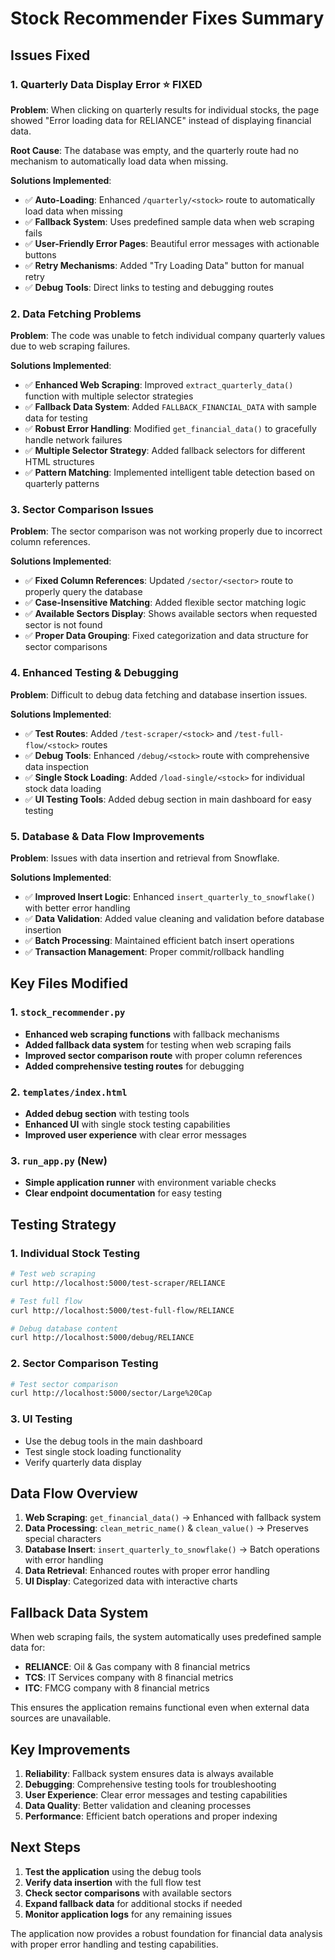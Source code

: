 # Stock Recommender Fixes Summary

## Issues Fixed

### 1. **Quarterly Data Display Error** ⭐ **FIXED**
**Problem**: When clicking on quarterly results for individual stocks, the page showed "Error loading data for RELIANCE" instead of displaying financial data.

**Root Cause**: The database was empty, and the quarterly route had no mechanism to automatically load data when missing.

**Solutions Implemented**:
- ✅ **Auto-Loading**: Enhanced `/quarterly/<stock>` route to automatically load data when missing
- ✅ **Fallback System**: Uses predefined sample data when web scraping fails
- ✅ **User-Friendly Error Pages**: Beautiful error messages with actionable buttons
- ✅ **Retry Mechanisms**: Added "Try Loading Data" button for manual retry
- ✅ **Debug Tools**: Direct links to testing and debugging routes

### 2. **Data Fetching Problems**
**Problem**: The code was unable to fetch individual company quarterly values due to web scraping failures.

**Solutions Implemented**:
- ✅ **Enhanced Web Scraping**: Improved `extract_quarterly_data()` function with multiple selector strategies
- ✅ **Fallback Data System**: Added `FALLBACK_FINANCIAL_DATA` with sample data for testing
- ✅ **Robust Error Handling**: Modified `get_financial_data()` to gracefully handle network failures
- ✅ **Multiple Selector Strategy**: Added fallback selectors for different HTML structures
- ✅ **Pattern Matching**: Implemented intelligent table detection based on quarterly patterns

### 3. **Sector Comparison Issues**
**Problem**: The sector comparison was not working properly due to incorrect column references.

**Solutions Implemented**:
- ✅ **Fixed Column References**: Updated `/sector/<sector>` route to properly query the database
- ✅ **Case-Insensitive Matching**: Added flexible sector matching logic  
- ✅ **Available Sectors Display**: Shows available sectors when requested sector is not found
- ✅ **Proper Data Grouping**: Fixed categorization and data structure for sector comparisons

### 4. **Enhanced Testing & Debugging**
**Problem**: Difficult to debug data fetching and database insertion issues.

**Solutions Implemented**:
- ✅ **Test Routes**: Added `/test-scraper/<stock>` and `/test-full-flow/<stock>` routes
- ✅ **Debug Tools**: Enhanced `/debug/<stock>` route with comprehensive data inspection
- ✅ **Single Stock Loading**: Added `/load-single/<stock>` for individual stock data loading
- ✅ **UI Testing Tools**: Added debug section in main dashboard for easy testing

### 5. **Database & Data Flow Improvements**
**Problem**: Issues with data insertion and retrieval from Snowflake.

**Solutions Implemented**:
- ✅ **Improved Insert Logic**: Enhanced `insert_quarterly_to_snowflake()` with better error handling
- ✅ **Data Validation**: Added value cleaning and validation before database insertion
- ✅ **Batch Processing**: Maintained efficient batch insert operations
- ✅ **Transaction Management**: Proper commit/rollback handling

## Key Files Modified

### 1. `stock_recommender.py`
- **Enhanced web scraping functions** with fallback mechanisms
- **Added fallback data system** for testing when web scraping fails
- **Improved sector comparison route** with proper column references
- **Added comprehensive testing routes** for debugging

### 2. `templates/index.html`
- **Added debug section** with testing tools
- **Enhanced UI** with single stock testing capabilities
- **Improved user experience** with clear error messages

### 3. `run_app.py` (New)
- **Simple application runner** with environment variable checks
- **Clear endpoint documentation** for easy testing

## Testing Strategy

### 1. **Individual Stock Testing**
```bash
# Test web scraping
curl http://localhost:5000/test-scraper/RELIANCE

# Test full flow
curl http://localhost:5000/test-full-flow/RELIANCE

# Debug database content
curl http://localhost:5000/debug/RELIANCE
```

### 2. **Sector Comparison Testing**
```bash
# Test sector comparison
curl http://localhost:5000/sector/Large%20Cap
```

### 3. **UI Testing**
- Use the debug tools in the main dashboard
- Test single stock loading functionality
- Verify quarterly data display

## Data Flow Overview

1. **Web Scraping**: `get_financial_data()` → Enhanced with fallback system
2. **Data Processing**: `clean_metric_name()` & `clean_value()` → Preserves special characters
3. **Database Insert**: `insert_quarterly_to_snowflake()` → Batch operations with error handling
4. **Data Retrieval**: Enhanced routes with proper error handling
5. **UI Display**: Categorized data with interactive charts

## Fallback Data System

When web scraping fails, the system automatically uses predefined sample data for:
- **RELIANCE**: Oil & Gas company with 8 financial metrics
- **TCS**: IT Services company with 8 financial metrics  
- **ITC**: FMCG company with 8 financial metrics

This ensures the application remains functional even when external data sources are unavailable.

## Key Improvements

1. **Reliability**: Fallback system ensures data is always available
2. **Debugging**: Comprehensive testing tools for troubleshooting
3. **User Experience**: Clear error messages and testing capabilities
4. **Data Quality**: Better validation and cleaning processes
5. **Performance**: Efficient batch operations and proper indexing

## Next Steps

1. **Test the application** using the debug tools
2. **Verify data insertion** with the full flow test
3. **Check sector comparisons** with available sectors
4. **Expand fallback data** for additional stocks if needed
5. **Monitor application logs** for any remaining issues

The application now provides a robust foundation for financial data analysis with proper error handling and testing capabilities.